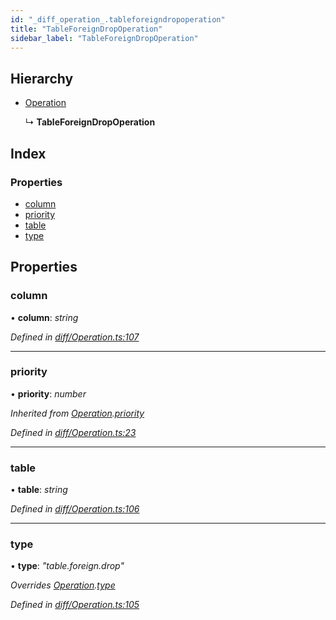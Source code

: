 ```yaml
---
id: "_diff_operation_.tableforeigndropoperation"
title: "TableForeignDropOperation"
sidebar_label: "TableForeignDropOperation"
---
```


## Hierarchy

* [Operation](_diff_operation_.operation.md)

  ↳ **TableForeignDropOperation**

## Index

### Properties

* [column](_diff_operation_.tableforeigndropoperation.md#column)
* [priority](_diff_operation_.tableforeigndropoperation.md#priority)
* [table](_diff_operation_.tableforeigndropoperation.md#table)
* [type](_diff_operation_.tableforeigndropoperation.md#type)

## Properties

###  column

• **column**: *string*

*Defined in [diff/Operation.ts:107](https://github.com/aerogear/graphback/blob/bc616b51/packages/graphql-migrations/src/diff/Operation.ts#L107)*

___

###  priority

• **priority**: *number*

*Inherited from [Operation](_diff_operation_.operation.md).[priority](_diff_operation_.operation.md#priority)*

*Defined in [diff/Operation.ts:23](https://github.com/aerogear/graphback/blob/bc616b51/packages/graphql-migrations/src/diff/Operation.ts#L23)*

___

###  table

• **table**: *string*

*Defined in [diff/Operation.ts:106](https://github.com/aerogear/graphback/blob/bc616b51/packages/graphql-migrations/src/diff/Operation.ts#L106)*

___

###  type

• **type**: *"table.foreign.drop"*

*Overrides [Operation](_diff_operation_.operation.md).[type](_diff_operation_.operation.md#type)*

*Defined in [diff/Operation.ts:105](https://github.com/aerogear/graphback/blob/bc616b51/packages/graphql-migrations/src/diff/Operation.ts#L105)*
